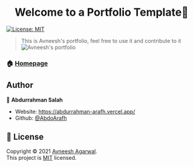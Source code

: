 <h1 align="center">Welcome to a Portfolio Template👋</h1>
<p>
  <a href="https://github.com/avneesh0612/portfolio/blob/main/LICENSE" target="_blank">
    <img alt="License: MIT" src="https://img.shields.io/badge/License-MIT-yellow.svg" />
  </a>
</p>

> This is Avneesh's portfolio, feel free to use it and contribute to it
> ![Avneesh's portfolio](https://user-images.githubusercontent.com/76690419/208230094-77705d55-5099-4539-8ff9-97b7ae041013.png)

### 🏠 [Homepage](https://abdurrahman-arafh.vercel.app/)

## Author

👤 **Abdurrahman Salah**

- Website: https://abdurrahman-arafh.vercel.app/
- Github: [@AbdoArafh](https://github.com/AbdoAarfh)

## 📝 License

Copyright © 2021 [Avneesh Agarwal](https://github.com/avneesh0612).<br />
This project is [MIT](https://github.com/avneesh0612/portfolio/blob/main/LICENSE) licensed.

